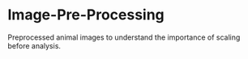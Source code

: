 # Image-Pre-Processing
Preprocessed animal images to understand the importance of scaling before analysis. 
